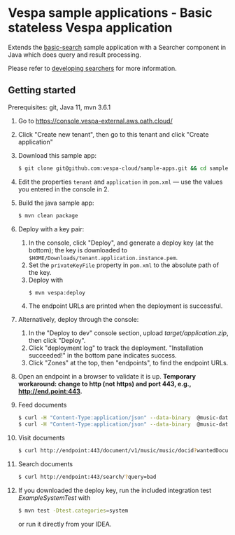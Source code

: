 <!-- Copyright 2017 Yahoo Holdings. Licensed under the terms of the Apache 2.0 license. See LICENSE in the project root. -->
# Vespa sample applications - Basic stateless Vespa application

Extends the [basic-search](../basic-search) sample application with a Searcher component in Java
which does query and result processing.

Please refer to
[developing searchers](http://docs.vespa.ai/documentation/searcher-development.html)
for more information.


## Getting started
Prerequisites: git, Java 11, mvn 3.6.1

1.  Go to https://console.vespa-external.aws.oath.cloud/

1.  Click "Create new tenant", then go to this tenant and click "Create application"

1.  Download this sample app:
     ```sh
     $ git clone git@github.com:vespa-cloud/sample-apps.git && cd sample-apps/basic-search-java
     ```
 
1.  Edit the properties `tenant` and `application` in `pom.xml` — use the values you entered in the console in 2. 

1.  Build the java sample app:
     ```sh
     $ mvn clean package
     ```
 
1.  Deploy with a key pair:
    1. In the console, click "Deploy", and generate a deploy key (at the bottom); the key is downloaded to
       `$HOME/Downloads/tenant.application.instance.pem`.
    1. Set the `privateKeyFile` property in `pom.xml` to the absolute path of the key.
    1. Deploy with
       ```sh
       $ mvn vespa:deploy
       ```
    1. The endpoint URLs are printed when the deployment is successful.

1.  Alternatively, deploy through the console:
    1. In the "Deploy to dev" console section, upload _target/application.zip_, then click "Deploy".
    1. Click "deployment log" to track the deployment. "Installation succeeded!" in the bottom pane indicates success.
    1. Click "Zones" at the top, then "endpoints", to find the endpoint URLs.

1.  Open an endpoint in a browser to validate it is up.
    __Temporary workaround: change to http (not https) and port 443, e.g., http://end.point:443.__

1.  Feed documents
    ```sh
    $ curl -H "Content-Type:application/json" --data-binary  @music-data-feed.json http://endpoint:443/document/v1/music/music/docid/1
    $ curl -H "Content-Type:application/json" --data-binary  @music-data-update.json http://endpoint:443/document/v1/music/music/docid/1
    ```

1.  Visit documents
    ```sh
    $ curl http://endpoint:443/document/v1/music/music/docid?wantedDocumentCount=100
    ```
1.  Search documents
    ```sh
    $ curl http://endpoint:443/search/?query=bad
    ```

1.  If you downloaded the deploy key, run the included integration test _ExampleSystemTest_ with
    ```sh
    $ mvn test -Dtest.categories=system
    ```
    or run it directly from your IDEA.

